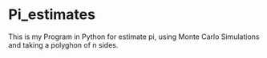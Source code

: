 # Pi_estimates
This is my Program in Python for estimate pi, using Monte Carlo Simulations and taking a polyghon of n sides.

